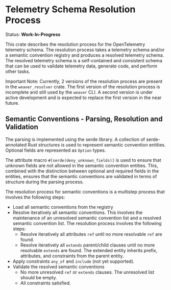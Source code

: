 # Telemetry Schema Resolution Process

Status: **Work-In-Progress**

This crate describes the resolution process for the OpenTelemetry telemetry
schema. The resolution process takes a telemetry schema and/or a semantic
convention registry and produces a resolved telemetry schema. The resolved
telemetry schema is a self-contained and consistent schema that can be used to
validate telemetry data, generate code, and perform other tasks.

Important Note: Currently, 2 versions of the resolution process are present in
the `weaver_resolver` crate. The first version of the resolution process is
incomplete and still used by the `weaver` CLI. A second version is under active
development and is expected to replace the first version in the near future.

## Semantic Conventions - Parsing, Resolution and Validation

The parsing is implemented using the serde library. A collection of
serde-annotated Rust structures is used to represent semantic convention
entities. Optional fields are represented as `Option` types.

The attribute macro `#[serde(deny_unknown_fields)]` is used to ensure that
unknown fields are not allowed in the semantic convention entities. This,
combined with the distinction between optional and required fields in the
entities, ensures that the semantic conventions are validated in terms of
structure during the parsing process.

The resolution process for semantic conventions is a multistep process that
involves the following steps:
- Load all semantic conventions from the registry
- Resolve iteratively all semantic conventions. This involves the maintenance
  of an unresolved semantic convention list and a resolved semantic convention
  list. The resolution process involves the following steps:
  - Resolve iteratively all attributes `ref` until no more resolvable `ref` are
    found.
  - Resolve iteratively all `extends` parent/child clauses until no more
    resolvable `extends` are found. The extended entity inherits prefix,
    attributes, and constraints from the parent entity.
- Apply constraints `any_of` and `include` (not yet supported).
- Validate the resolved semantic conventions
  - No more unresolved `ref` or `extends` clauses. The unresolved list should
    be empty.
  - All constraints satisfied.

